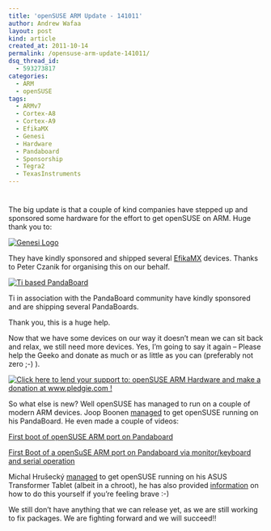 ```yaml
---
title: 'openSUSE ARM Update - 141011'
author: Andrew Wafaa
layout: post
kind: article
created_at: 2011-10-14
permalink: /opensuse-arm-update-141011/
dsq_thread_id:
  - 593273817
categories:
  - ARM
  - openSUSE
tags:
  - ARMv7
  - Cortex-A8
  - Cortex-A9
  - EfikaMX
  - Genesi
  - Hardware
  - Pandaboard
  - Sponsorship
  - Tegra2
  - TexasInstruments
---
```

# 

The big update is that a couple of kind companies have stepped up and sponsored some hardware for the effort to get openSUSE on ARM. Huge thank you to:

[![Genesi Logo][1]][2]

 [1]: http://en.opensuse.org/images/thumb/4/43/Genesi_logo.png/200px-Genesi_logo.png
 [2]: http://www.genesi-tech.com/ "Makers of the EfikaMX range"

They have kindly sponsored and shipped several [EfikaMX][3] devices. Thanks to Peter Czanik for organising this on our behalf.

 [3]: http://www.genesi-tech.com/products "EfikaMX Smarttops and Smartbooks"

[![Ti based PandaBoard][4]][5]

 [4]: http://pandaboard.org/sites/default/files/danland_logo.png
 [5]: http://pandaboard.org

Ti in association with the PandaBoard community have kindly sponsored and are shipping several PandaBoards.

Thank you, this is a huge help.

Now that we have some devices on our way it doesn’t mean we can sit back and relax, we still need more devices. Yes, I’m going to say it again – Please help the Geeko and donate as much or as little as you can (preferably not zero ;-) ).

[![Click here to lend your support to: openSUSE ARM Hardware and make a donation at www.pledgie.com !][6]][7]

 [6]: http://www.pledgie.com/campaigns/16098.png?skin_name=chrome
 [7]: http://www.pledgie.com/campaigns/16098

So what else is new? Well openSUSE has managed to run on a couple of modern ARM devices. Joop Boonen [managed][6] to get openSUSE running on his PandaBoard. He even made a couple of videos:

 [8]: http://lists.opensuse.org/opensuse-arm/2011-10/msg00026.html "Joop's e-mail on getting openSUSE on the PandaBoard"

[First boot of openSUSE ARM port on Pandaboard][9]

 [9]: http://www.youtube.com/watch?v=bf5zKT2gWKs "First boot of openSUSE on a Pandaboard"



[First Boot of a openSuSE ARM port on Pandaboard via monitor/keyboard and serial operation][10]

 [10]: http://www.youtube.com/watch?v=FMziSoonpTU "Booting openSUSE on a Pandaboard via monitor/keyboard/serial"

Michal Hrušecký [managed][11] to get openSUSE running on his ASUS Transformer Tablet (albeit in a chroot), he has also provided [information][12] on how to do this yourself if you’re feeling brave :-)

 [11]: http://michal.hrusecky.net/2011/10/opensuse-asus-transformer/ "Meet Optimus Geeko"
 [12]: http://michal.hrusecky.net/2011/10/opensuse-arm-chroot-less-then-alpha/ "Pre-Alpha Geeko chroot"

We still don’t have anything that we can release yet, as we are still working to fix packages. We are fighting forward and we will succeed!!
